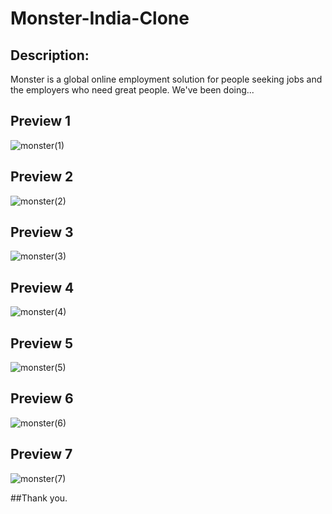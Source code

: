 # Monster-India-Clone
## Description:
Monster is a global online employment solution for people seeking jobs and the employers who need great people. We've been doing...

## Preview 1
![monster(1)](https://user-images.githubusercontent.com/103142498/191904684-a2958b19-37bf-4f48-9497-e190164b964f.jpeg)
## Preview 2
![monster(2)](https://user-images.githubusercontent.com/103142498/191904692-2f5f445d-6a94-492c-9915-f9866e2fe221.jpeg)
## Preview 3
![monster(3)](https://user-images.githubusercontent.com/103142498/191904713-272a9acf-594a-4cc1-b356-a6b0bcc0b741.jpeg)
## Preview 4
![monster(4)](https://user-images.githubusercontent.com/103142498/191904724-e07609c6-9c54-4cdd-adb1-8055f0678119.jpeg)
## Preview 5
![monster(5)](https://user-images.githubusercontent.com/103142498/191904732-bd6c8f28-5d3e-4156-baf3-eb16e975729a.jpeg)
## Preview 6
![monster(6)](https://user-images.githubusercontent.com/103142498/191904741-9545ec80-c8da-4ad0-9cef-f685300c1153.jpeg)
## Preview 7
![monster(7)](https://user-images.githubusercontent.com/103142498/191904743-57715332-ae23-4f91-b445-3a5889e1e834.jpeg)

##Thank you.
